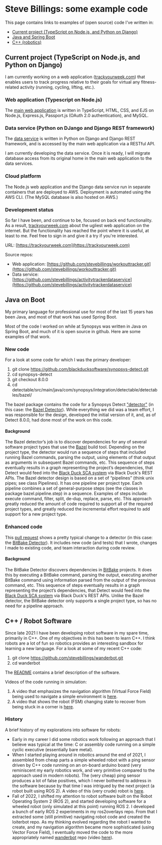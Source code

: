 # Steve Billings: some example code

This page contains links to examples of (open source) code I've written in:

* [Current project (TypeScript on Node.js, and Python on Django)](#node)
* [Java and Spring Boot](#java)
* [C++ (robotics)](#cpp)

<a name="node"></a>
## Current project (TypeScript on Node.js, and Python on Django)

I am currently working on a web application ([trackyourweek.com](https://trackyourweek.com)) that enables users to track progress relative to their goals for virtual any fitness-related activity (running, cycling, lifting, etc.). 

### Web application (Typescript on Node.js)

The [main web application](https://github.com/stevebillings/workouttracker.git) is written in TypeScript, HTML, CSS, and EJS on Node.js, Express.js, Passport.js (OAuth 2.0 authentication), and MySQL. 

<a name="dataservice"></a>
### Data service (Python on DJango and Django REST framework)

The [data service](https://github.com/stevebillings/activitytrackerdataapi) is written in Python on Django and Django REST framework, and is accessed by the main web application
via a RESTful API.

I am currently developing the data service. Once it is ready, I will migrate database access from its original home in the main web application to the data services.

### Cloud platform

The Node.js web application and the Django data service run in separate containers that are deployed to AWS.
Deployment is automated using the AWS CLI.
(The MySQL database is also hosted on AWS.)

### Development status

So far I have been, and continue to be, focused on back end functionality. As a result, [trackyourweek.com](https://trackyourweek.com) about the ugliest web application on the internet. 
But the functionality has reached the point where it is useful, at least to me. 
Feel free to sign in and give it a try if you're interested.

URL: [https://trackyourweek.com](https://trackyourweek.com)

Source repos:
* Web application: [https://github.com/stevebillings/workouttracker.git](https://github.com/stevebillings/workouttracker.git)
* Data service: [https://github.com/stevebillings/activitytrackerdataservice](https://github.com/stevebillings/activitytrackerdataservice)

<a name="java"></a>
## Java on  Boot

My primary language for professional use for most of the last 15 years has been Java, and most of that work has used Spring Boot. 

Most of the code I worked on while at Synopsys was written in Java on Spring Boot, and much of it is open source in github. Here are some examples of that work.

### New code

For a look at some code for which I was the primary developer:

1. git clone https://github.com/blackducksoftware/synopsys-detect.git
1. cd synopsys-detect
1. git checkout 8.0.0
1. cd detectable/src/main/java/com/synopsys/integration/detectable/detectables/bazel/

The bazel package contains the code for a Synopsys Detect ["detector"](https://community.synopsys.com/s/document-item?bundleId=integrations-detect&topicId=gettingstarted/terms/detectors.html) (in this case: the [Bazel Detector](https://community.synopsys.com/s/document-item?bundleId=integrations-detect&topicId=packagemgrs/bazel.html)). While everything we did was a team effort, I was responsible for the design, developed the initial version of it, and, as of Detect 8.0.0, had done most of the work on this code.

#### Background

The Bazel detector’s job is to discover dependencies for any of several software project types that use the [Bazel](https://bazel.build/) build tool. Depending on the project type, the detector would run a sequence of steps that included running Bazel commands, parsing the output, using elements of that output as arguments in subsequent Bazel commands, etc. This sequence of steps eventually results in a graph representing the project’s dependencies, that Detect would feed into the [Black Duck SCA system](https://www.synopsys.com/software-integrity/security-testing/software-composition-analysis.html) via Black Duck's REST APIs. The Bazel detector design is based on a set of “pipelines” (think unix pipes; see class Pipelines). It has one pipeline per project type. Each pipeline combines a set of general-purpose steps (see the classes in package bazel.pipeline.step) in a sequence. Examples of steps include: execute command, filter, split, de-dup, replace, parse, etc. This approach greatly reduced the amount of code required to support all of the required project types, and greatly reduced the incremental effort required to add support for a new project type.

### Enhanced code

This [pull request](https://github.com/blackducksoftware/synopsys-detect/pull/516) shows a pretty typical change to a detector (in this case: the [BitBake Detector](https://community.synopsys.com/s/document-item?bundleId=integrations-detect&topicId=packagemgrs/bitbake.html)). It includes new code (and tests) that I wrote, changes I made to existing code, and team interaction during code review.

#### Background

The BitBake Detector discovers dependencies in [BitBake](https://docs.yoctoproject.org/1.6/bitbake-user-manual/bitbake-user-manual.html) projects.
It does this by executing a BitBake command, parsing the output, executing another BitBake command using information parsed from the output of the previous command, etc. This sequence of steps eventually results in a graph representing the project’s dependencies, that Detect would feed into the [Black Duck SCA system](https://www.synopsys.com/software-integrity/security-testing/software-composition-analysis.html) via Black Duck's REST APIs. Unlike the Bazel detector, the BitBake detector only supports a single project type, so has no need for a pipeline approach.

<a name="cpp"></a>
## C++ / Robot Software

Since late 2021 I have been developing robot software in my spare time, primarily in C++. One of my objectives in this has been to learn C++. I think robots are a lot of fun so robotics provides an interesting sandbox for learning a new language. For a look at some of my recent C++ code:

1. git clone https://github.com/stevebillings/wanderbot.git
1. cd wanderbot

The [README](https://github.com/stevebillings/wanderbot#readme) contains a brief description of the software.

Videos of the code running in simulation:

1. A video that emphasizes the navigation algorithm (Virtual Force Field) being used to navigate a simple environment is [here](https://drive.google.com/file/d/109PchHxjqMuJjDrc6-UHcsy3-8Mow3KA/view?usp=sharing).
2. A video that shows the robot (FSM) changing state to recover from being stuck in a corner is [here](https://drive.google.com/file/d/1a-lXPeDvVW8w1gOMR2BIlpd47dWaV_UQ/view?usp=sharing).

### History

A brief history of my explorations into software for robots:

* Early in my career I did some robotics work following an approach that I believe was typical at the time: C or assembly code running on a simple cyclic executive (essentially bare metal).
* When I started playing around in robotics around the end of 2021, I assembled from cheap parts a simple wheeled robot with a ping sensor driven by C++ code running on an on-board arduino board (very reminiscent my early robotics work, and very primitive compared to the approach used in modern robots). The (very cheap) ping sensor produces a lot of false positives, which I never bothered to address in the software because by that time I was intrigued by the next project (a robot built using ROS 2). A video of this (very crude) robot is [here](https://drive.google.com/file/d/1mEP5RhqieAe89wksvIwAjcLRTK1Uh4p-/view?usp=sharing).
* Fall of 2022, I shifted my attention to robot software built on the Robot Operating System 2 (ROS 2), and started developing software for a wheeled robot (only simulated at this point) running ROS 2. I developed a bunch of early ROS 2 experiments in my ros2overlays repo. From that I extracted some (still primitive) navigating robot code and created the loiterbot repo. As my thinking evolved regarding the robot I wanted to create, and my navigation algorithm became more sophisticated (using Vector Force Field), I eventually moved the code to the more appropriately named [wanderbot](https://github.com/stevebillings/wanderbot) repo (video [here](https://drive.google.com/file/d/109PchHxjqMuJjDrc6-UHcsy3-8Mow3KA/view?usp=sharing)).
